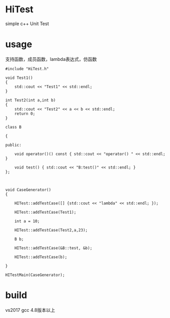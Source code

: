 # HiTest
simple c++ Unit Test

# usage

支持函数，成员函数，lambda表达式，仿函数

```
#include "HiTest.h"

void Test1()
{
	std::cout << "Test1" << std::endl;
}

int Test2(int a,int b)
{
	std::cout << "Test2" << a << b << std::endl;
	return 0;
}

class B

{

public:

	void operator()() const { std::cout << "operator() " << std::endl; }

	void test() { std::cout << "B:test()" << std::endl; }
};



void CaseGenerator()
{

	HITest::addTestCase([] {std::cout << "lambda" << std::endl; });
  
	HITest::addTestCase(Test1);
  
	int a = 10;
  
	HITest::addTestCase(Test2,a,23);
  
	B b;
  
	HITest::addTestCase(&B::test, &b);
  
	HITest::addTestCase(b);
  
}

HITestMain(CaseGenerator);
```
# build

vs2017
gcc 4.8版本以上





